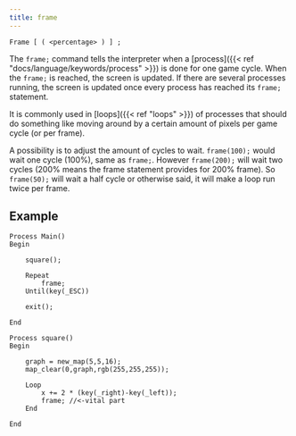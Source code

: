 ```yaml
---
title: frame
---
```


    Frame [ ( <percentage> ) ] ; 

The `frame;` command tells the interpreter when a [process]({{< ref "docs/language/keywords/process" >}}) is done for one game cycle. When the `frame;` is reached, the screen is updated. If there are several processes running, the screen is updated once every process has reached its `frame;` statement.

It is commonly used in [loops]({{< ref "loops" >}}) of processes that should do something like moving around by a certain amount of pixels per game cycle (or per frame).

A possibility is to adjust the amount of cycles to wait. `frame(100);` would wait one cycle (100%), same as `frame;`. However `frame(200);` will wait two cycles (200% means the frame statement provides for 200% frame). So `frame(50);` will wait a half cycle or otherwise said, it will make a loop run twice per frame. 

## Example

```
Process Main()
Begin

    square();

    Repeat
        frame;
    Until(key(_ESC))

    exit();

End

Process square()
Begin

    graph = new_map(5,5,16);
    map_clear(0,graph,rgb(255,255,255));

    Loop
        x += 2 * (key(_right)-key(_left));
        frame; //<-vital part
    End

End
```